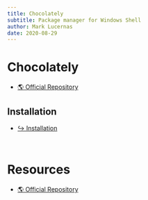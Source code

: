 ```yaml
---
title: Chocolately
subtitle: Package manager for Windows Shell
author: Mark Lucernas
date: 2020-08-29
---
```



# Chocolately

- [🌎 Official Repository](https://github.com/chocolatey/choco)

## Installation

- [↪ Installation](installation)


<br>

# Resources

- [🌎 Official Repository](https://github.com/chocolatey/choco)

